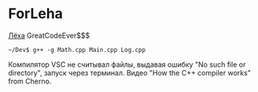 # ForLeha
[Лёха](https://cyclowiki.org/wiki/%D0%9F%D0%B8%D0%B4%D0%BE%D1%80#:~:text=%D0%9F%D0%B8%CC%81%D0%B4%D0%BE%D1%80%2C%20%D1%82%D0%B0%D0%BA%D0%B6%D0%B5%20%D0%BF%D0%B8%D0%B4%D0%BE%D1%80%D0%B0%CC%81%D1%81%20%E2%80%94%20%D1%80%D1%83%D1%81%D1%81%D0%BA%D0%BE%D0%B5%20%D1%80%D1%83%D0%B3%D0%B0%D1%82%D0%B5%D0%BB%D1%8C%D1%81%D1%82%D0%B2%D0%BE,%D0%B8%D0%BB%D0%B8%20%D0%BF%D1%80%D0%B5%D0%BD%D0%B5%D0%B1%D1%80%D0%B5%D0%B6%D0%B8%D1%82%D0%B5%D0%BB%D1%8C%D0%BD%D0%BE%D0%B3%D0%BE%20%D0%BE%D1%82%D0%BD%D0%BE%D1%88%D0%B5%D0%BD%D0%B8%D1%8F%20%D0%BA%20%D1%87%D0%B5%D0%BB%D0%BE%D0%B2%D0%B5%D0%BA%D1%83.)
GreatCodeEver$$$
```
~/Dev$ g++ -g Math.cpp Main.cpp Log.cpp
```
Компилятор VSC не считывал файлы, выдавая ошибку "No such file or directory", запуск через терминал. Видео "How the C++ compiler works" from Cherno.
